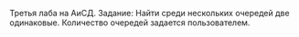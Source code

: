 Третья лаба на АиСД. Задание: Найти среди нескольких очередей две одинаковые. Количество очередей задается пользователем.
